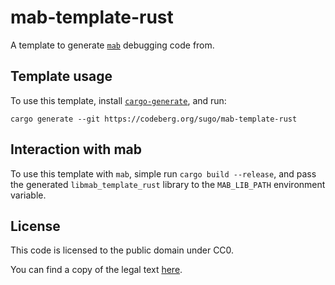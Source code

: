 # mab-template-rust

A template to generate [`mab`](https://codeberg.org/sugo/mab) debugging code
from.

## Template usage

To use this template, install
[`cargo-generate`](https://github.com/cargo-generate/cargo-generate), and run:

```
cargo generate --git https://codeberg.org/sugo/mab-template-rust
```

## Interaction with mab

To use this template with `mab`, simple run `cargo build --release`, and pass
the generated `libmab_template_rust` library to the `MAB_LIB_PATH` environment
variable.

## License

This code is licensed to the public domain under CC0.

You can find a copy of the legal text
[here](https://creativecommons.org/publicdomain/zero/1.0/legalcode).
